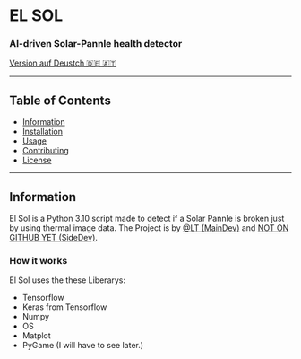 # EL SOL
### AI-driven Solar-Pannle health detector
[Version auf Deustch 🇩🇪 🇦🇹](LIEẞMICH.md)

---
## Table of Contents
- [Information](#Information)
- [Installation](#Installation)
- [Usage](#Usage)
- [Contributing](#Contributing)
- [License](#License)
---
## Information
El Sol is a Python 3.10 script made to detect if a Solar Pannle is broken just by using thermal image data. The Project is by [@LT (MainDev)](https://github.com/LesesTrickshon) and [NOT ON GITHUB YET (SideDev)](https://github.com/LesesTrickshon/el-sol).
### How it works
El Sol uses the these Liberarys:
- Tensorflow
- Keras from Tensorflow
- Numpy
- OS
- Matplot
- PyGame (I will have to see later.)
